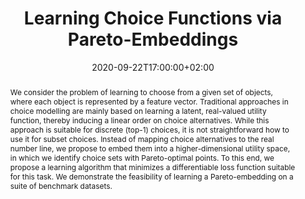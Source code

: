 ---
# Documentation: https://sourcethemes.com/academic/docs/managing-content/

title: "Learning Choice Functions via Pareto-Embeddings"
event: KI2020 43rd German Conference on Artificial Intelligence
event_url: "https://ki2020.uni-bamberg.de/"
location: Bamberg, Germany
address:
  street:
  city:
  region:
  postcode:
  country:
summary:
abstract: We consider the problem of learning to choose from a given set of objects, where each object is represented by a feature vector. Traditional approaches in choice modelling are mainly based on learning a latent, real-valued utility function, thereby inducing a linear order on choice alternatives. While this approach is suitable for discrete (top-1) choices, it is not straightforward how to use it for subset choices. Instead of mapping choice alternatives to the real number line, we propose to embed them into a higher-dimensional utility space, in which we identify choice sets with Pareto-optimal points. To this end, we propose a learning algorithm that minimizes a differentiable loss function suitable for this task. We demonstrate the feasibility of learning a Pareto-embedding on a suite of benchmark datasets.

# Talk start and end times.
#   End time can optionally be hidden by prefixing the line with `#`.
date: 2020-09-22T17:00:00+02:00
date_end: 2020-09-22T18:30:00+02:00
all_day: false

# Schedule page publish date (NOT talk date).
publishDate: 2020-09-13T13:45:56+02:00

authors: ["Karlson Pfannschmidt", "Eyke Hüllermeier"]
tags: []

# Is this a featured talk? (true/false)
featured: false

# Featured image
# To use, add an image named `featured.jpg/png` to your page's folder. 
# Focal points: Smart, Center, TopLeft, Top, TopRight, Left, Right, BottomLeft, Bottom, BottomRight.
image:
  caption: ""
  focal_point: ""
  preview_only: false

# Custom links (optional).
#   Uncomment and edit lines below to show custom links.
# links:
# - name: Follow
#   url: https://twitter.com
#   icon_pack: fab
#   icon: twitter

# Optional filename of your slides within your talk's folder or a URL.
url_slides:

url_code:
url_pdf: "https://arxiv.org/pdf/2007.06927"
url_video:

# Markdown Slides (optional).
#   Associate this talk with Markdown slides.
#   Simply enter your slide deck's filename without extension.
#   E.g. `slides = "example-slides"` references `content/slides/example-slides.md`.
#   Otherwise, set `slides = ""`.
slides: ""

# Projects (optional).
#   Associate this post with one or more of your projects.
#   Simply enter your project's folder or file name without extension.
#   E.g. `projects = ["internal-project"]` references `content/project/deep-learning/index.md`.
#   Otherwise, set `projects = []`.
projects: []
---